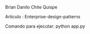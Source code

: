 Brian Danilo Chite Quispe

Articulo : Enterprise-design-patterns

Comando para ejecutar:
python app.py

